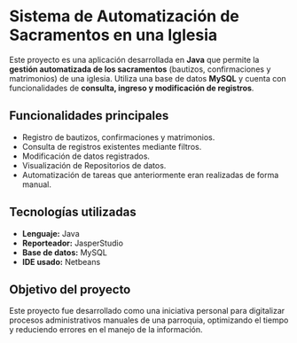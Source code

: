 # Sistema de Automatización de Sacramentos en una Iglesia

Este proyecto es una aplicación desarrollada en **Java** que permite la **gestión automatizada de los sacramentos** (bautizos, confirmaciones y matrimonios) de una iglesia. Utiliza una base de datos **MySQL** y cuenta con funcionalidades de **consulta, ingreso y modificación de registros**.

## Funcionalidades principales

- Registro de bautizos, confirmaciones y matrimonios.
- Consulta de registros existentes mediante filtros.
- Modificación de datos registrados.
- Visualización de Repositorios de datos.
- Automatización de tareas que anteriormente eran realizadas de forma manual.

## Tecnologías utilizadas

- **Lenguaje:** Java
- **Reporteador:** JasperStudio
- **Base de datos:** MySQL
- **IDE usado:** Netbeans

## Objetivo del proyecto

Este proyecto fue desarrollado como una iniciativa personal para digitalizar procesos administrativos manuales de una parroquia, optimizando el tiempo y reduciendo errores en el manejo de la información.




 
